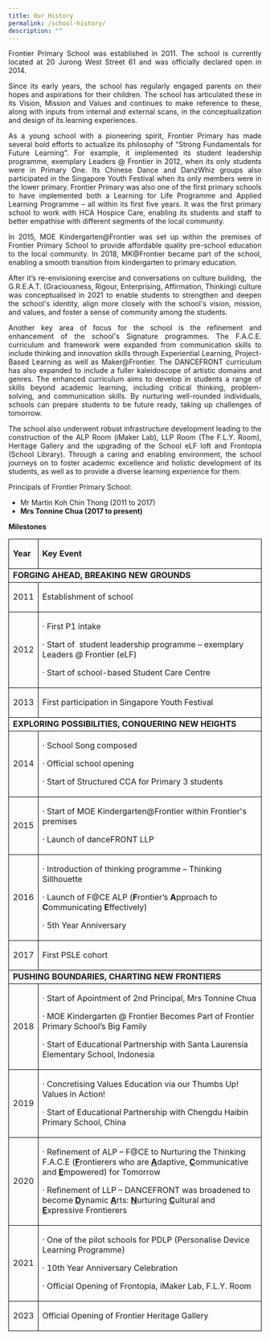 ```yaml
---
title: Our History
permalink: /school-history/
description: ""
---
```

<p style="text-align: justify;">Frontier Primary School was established in 2011. The school is currently located at 20 Jurong West Street 61 and was officially declared open in 2014.</p>
<p style="text-align: justify;">Since its early years, the school has regularly engaged parents on their hopes and aspirations for their children. The school has articulated these in its Vision, Mission and Values and continues to make reference to these, along with inputs from internal and external scans, in the conceptualization and design of its learning experiences.</p>
<p style="text-align: justify;">As a young school with a pioneering spirit, Frontier Primary has made several bold efforts to actualize its philosophy of “Strong Fundamentals for Future Learning”. For example, it implemented its student leadership programme, exemplary Leaders @ Frontier in 2012, when its only students were in Primary One. Its Chinese Dance and DanzWhiz groups also participated in the Singapore Youth Festival when its only members were in the lower primary. Frontier Primary was also one of the first primary schools to have implemented both a Learning for Life Programme and Applied Learning Programme – all within its first five years. It was the first primary school to work with HCA Hospice Care, enabling its students and staff to better empathise with different segments of the local community.</p>
<p style="text-align: justify;">In 2015, MOE Kindergarten@Frontier was set up within the premises of Frontier Primary School to provide affordable quality pre-school education to the local community. In 2018, MK@Frontier became part of the school, enabling a smooth transition from kindergarten to primary education.</p>
<p style="text-align: justify;">After it’s re-envisioning exercise and conversations on culture building,&nbsp; the G.R.E.A.T. (Graciousness, Rigour, Enterprising, Affirmation, Thinking) culture was conceptualised in 2021 to enable students to strengthen and deepen the school's identity, align more closely with the school's vision, mission, and values, and foster a sense of community among the students.</p>
<p style="text-align: justify;">Another key area of focus for the school is the refinement and enhancement of the school's Signature programmes. The F.A.C.E. curriculum and framework were expanded from communication skills to include thinking and innovation skills through Experiential Learning, Project-Based Learning as well as Maker@Frontier. The DANCEFRONT curriculum has also expanded to include a fuller kaleidoscope of artistic domains and genres. The enhanced curriculum aims to develop in students a range of skills beyond academic learning, including critical thinking, problem-solving, and communication skills. By nurturing well-rounded individuals, schools can prepare students to be future ready, taking up challenges of tomorrow.</p>
<p style="text-align: justify;">The school also underwent robust infrastructure development leading to the construction of the ALP Room (iMaker Lab), LLP Room (The F.L.Y. Room), Heritage Gallery and the upgrading of the School eLF loft and Frontopia (School Library). Through a caring and enabling environment, the school journeys on to foster academic excellence and holistic development of its students, as well as to provide a diverse learning experience for them.</p>
<p>Principals of Frontier Primary School:</p>
<ul>
<li>Mr Martin Koh Chin Thong (2011 to 2017)</li>
<li><strong>Mrs Tonnine Chua (2017 to present)</strong></li>
</ul>
<p><strong>Milestones</strong></p>
<table style="border:&quot;1px">
<tbody>
<tr>
<td style="border:1px solid black;">
<p><strong>Year</strong></p>
</td>
<td style="border:1px solid black;">
<p><strong>Key Event</strong></p>
</td>
</tr>
<tr>
<td colspan="2" style="border:1px solid black;"><strong>FORGING AHEAD, BREAKING NEW GROUNDS</strong></td>
</tr>
<tr>
<td style="border:1px solid black;">
<p>2011</p>
</td>
<td style="border:1px solid black;">
<p>Establishment of school</p>
</td>
</tr>
<tr>
<td style="border:1px solid black;">
<p>2012</p>
</td>
<td style="border:1px solid black;">
<p>·&nbsp;First P1 intake</p>
<p>·&nbsp;Start of &nbsp;student leadership programme – exemplary Leaders @ Frontier (eLF)</p>
<p>·&nbsp;Start of school-based Student Care Centre</p>
</td>
</tr>
<tr>
<td style="border:1px solid black;">
<p>2013</p>
</td>
<td style="border:1px solid black;">
<p>First participation in Singapore Youth Festival</p>
</td>
</tr>
<tr>
<td colspan="2" style="border:1px solid black;"><strong>EXPLORING POSSIBILITIES, CONQUERING NEW HEIGHTS</strong></td>
</tr>
<tr>
<td style="border:1px solid black;">
<p>2014</p>
</td>
<td style="border:1px solid black;">
<p>·&nbsp;School Song composed</p>
<p>·&nbsp;Official school opening</p>
<p>·&nbsp;Start of Structured CCA for Primary 3 students</p>
</td>
</tr>
<tr>
<td style="border:1px solid black;">
<p>2015</p>
</td>
<td style="border:1px solid black;">
<p>·&nbsp;Start of MOE Kindergarten@Frontier within Frontier's premises</p>
<p>·&nbsp;Launch of danceFRONT LLP</p>
</td>
</tr>
<tr>
<td style="border:1px solid black;">
<p>2016</p>
</td>
<td style="border:1px solid black;">
<p>·&nbsp;Introduction of thinking programme – Thinking Sillhouette</p>
	<p>·&nbsp;Launch of F@CE ALP (<strong>F</strong>rontier’s <strong>A</strong>pproach to <strong>C</strong>ommunicating <strong>E</strong>ffectively)</p>
<p>·&nbsp;5th Year Anniversary</p>
</td>
</tr>
<tr>
<td style="border:1px solid black;">
<p>2017</p>
</td>
<td style="border:1px solid black;">
<p>First PSLE cohort</p>
</td>
</tr>
<tr>
<td colspan="2" style="border:1px solid black;"><strong>PUSHING BOUNDARIES, CHARTING NEW FRONTIERS</strong></td>
</tr>
<tr>
<td style="border:1px solid black;">
<p>2018</p>
</td>
<td style="border:1px solid black;">
<p>·&nbsp;Start of Apointment of 2nd Principal, Mrs Tonnine Chua</p>
<p>·&nbsp;MOE Kindergarten @ Frontier Becomes Part of Frontier Primary School’s Big Family</p>
<p>·&nbsp;Start of Educational Partnership with Santa Laurensia Elementary School, Indonesia</p>
</td>
</tr>
<tr>
<td style="border:1px solid black;">
<p>2019</p>
</td>
<td style="border:1px solid black;">
<p>·&nbsp;Concretising Values Education via our Thumbs Up! Values in Action!</p>
<p>·&nbsp;Start of Educational Partnership with Chengdu Haibin Primary School, China</p>
</td>
</tr>
<tr>
<td style="border:1px solid black;">
<p>2020</p>
</td>
<td style="border:1px solid black;">
	<p>·&nbsp;Refinement of ALP – F@CE to Nurturing the Thinking F.A.C.E (<strong><u>F</u></strong>rontierers who are <strong><u>A</u></strong>daptive, <strong><u>C</u></strong>ommunicative and <strong><u>E</u></strong>mpowered) for Tomorrow</p>
	<p>·&nbsp;Refinement of LLP – DANCEFRONT was broadened to become <strong><u>D</u></strong>ynamic <strong><u>A</u></strong>rts: <strong><u>N</u></strong>urturing <strong><u>C</u></strong>ultural and <strong><u>E</u></strong>xpressive Frontierers</p>
</td>
</tr>
<tr>
<td style="border:1px solid black;">
<p>2021</p>
</td>
<td style="border:1px solid black;">
<p>·&nbsp;One of the pilot schools for PDLP (Personalise Device Learning Programme)</p>
<p>·&nbsp;10th Year Anniversary Celebration</p>
<p>·&nbsp;Official Opening of Frontopia, iMaker Lab, F.L.Y. Room</p>
</td>
</tr>
<tr>
<td style="border:1px solid black;">
<p>2023</p>
</td>
<td style="border:1px solid black;">
<p>Official Opening of Frontier Heritage Gallery</p>
</td>
</tr>
</tbody>
</table>